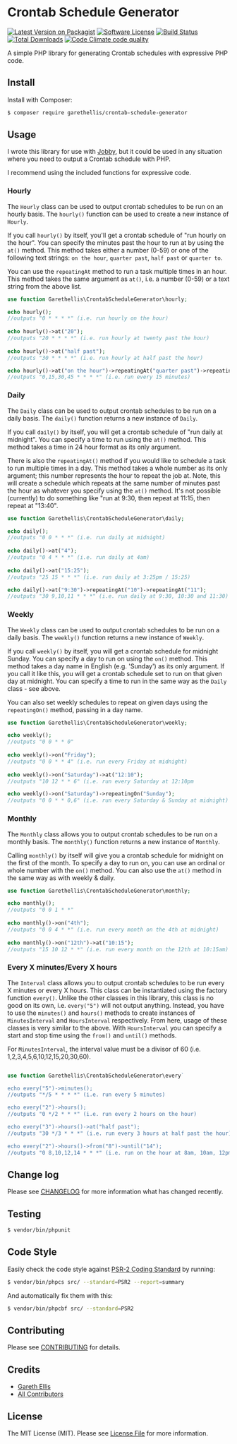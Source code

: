# Crontab Schedule Generator

[![Latest Version on Packagist][ico-version]][link-packagist]
[![Software License][ico-license]](LICENSE.md)
[![Build Status][ico-travis]][link-travis]
[![Total Downloads][ico-downloads]][link-downloads]
[![Code Climate code quality][ico-codeclimate]][link-codeclimate]

A simple PHP library for generating Crontab schedules with expressive PHP code.

## Install

Install with Composer:

``` bash
$ composer require garethellis/crontab-schedule-generator
```

## Usage

I wrote this library for use with [Jobby][link-jobby], but it could be used in any situation where you need to output
a Crontab schedule with PHP.

I recommend using the included functions for expressive code.

### Hourly

The `Hourly` class can be used to output crontab schedules to be run on an hourly basis. The `hourly()` function
can be used to create a new instance of `Hourly`.

If you call `hourly()` by itself, you'll get a crontab schedule of "run hourly on the hour". You can specify
 the minutes past the hour to run at by using the `at()` method. This method takes either a number (0-59) or
 one of the following text strings: `on the hour`, `quarter past`, `half past` or `quarter to`.
 
 You can use the `repeatingAt` method to run a task multiple times in an hour. This method takes the same 
 argument as `at()`, i.e. a number (0-59) or a text string from the above list.
 
 ``` php
 use function Garethellis\CrontabScheduleGenerator\hourly;
 
 echo hourly();
 //outputs "0 * * * *" (i.e. run hourly on the hour)   
    
 echo hourly()->at("20");
 //outputs "20 * * * *" (i.e. run hourly at twenty past the hour)   
    
 echo hourly()->at("half past");
 //outputs "30 * * * *" (i.e. run hourly at half past the hour)
 
 echo hourly()->at("on the hour")->repeatingAt("quarter past")->repeatingAt("half past")->repeatingAt("quarter to");
 //outputs "0,15,30,45 * * * *" (i.e. run every 15 minutes)
 ```

### Daily

The `Daily` class can be used to output crontab schedules to be run on a daily basis. The `daily()` function
returns a new instance of `Daily`.

If you call `daily()` by itself, you will get a crontab schedule of "run daily at midnight". You can specify
a time to run using the `at()` method. This method takes a time in 24 hour format as its only argument.

There is also the `repeatingAt()` method if you would like to schedule a task to run multiple times in a day. This 
method takes a whole number as its only argument; this number represents the hour to repeat the job at. Note, 
this will create a schedule which repeats at the same number of minutes past the hour as whatever you specify using
 the `at()` method. It's not possible (currently) to do something like "run at 9:30, then repeat at 11:15, then repeat at "13:40". 

``` php
use function Garethellis\CrontabScheduleGenerator\daily;

echo daily();
//outputs "0 0 * * *" (i.e. run daily at midnight)   
   
echo daily()->at("4");
//outputs "0 4 * * *" (i.e. run daily at 4am)   
   
echo daily()->at("15:25");
//outputs "25 15 * * *" (i.e. run daily at 3:25pm / 15:25)

echo daily()->at("9:30")->repeatingAt("10")->repeatingAt("11");
//outputs "30 9,10,11 * * *" (i.e. run daily at 9:30, 10:30 and 11:30)
```

### Weekly

The `Weekly` class can be used to output crontab schedules to be run on a daily basis. The `weekly()` function
returns a new instance of `Weekly`.

If you call `weekly()` by itself, you will get a crontab schedule for midnight Sunday. You can specify
a day to run on using the `on()` method. This method takes a day name in English (e.g. 'Sunday') as its only argument.
If you call it like this, you will get a crontab schedule set to run on that given day at midnight. You can specify a time
to run in the same way as the `Daily` class - see above.

You can also set weekly schedules to repeat on given days using the `repeatingOn()` method, passing in a day name.

``` php
use function Garethellis\CrontabScheduleGenerator\weekly;

echo weekly();
//outputs "0 0 * * 0"   
   
echo weekly()->on("Friday");
//outputs "0 0 * * 4" (i.e. run every Friday at midnight)   
   
echo weekly()->on("Saturday")->at("12:10");
//outputs "10 12 * * 6" (i.e. run every Saturday at 12:10pm

echo weekly()->on("Saturday")->repeatingOn("Sunday");
//outputs "0 0 * * 0,6" (i.e. run every Saturday & Sunday at midnight)
```

### Monthly

The `Monthly` class allows you to output crontab schedules to be run on a monthly basis. The `monthly()` function returns
a new instance of `Monthly`.

Calling `monthly()` by itself will give you a crontab schedule for midnight on the first of the month. To specify a day to run on,
you can use an ordinal or whole number with the `on()` method. You can also use the `at()` method in the same way as with
 weekly & daily.
 
``` php
use function Garethellis\CrontabScheduleGenerator\monthly;

echo monthly();
//outputs "0 0 1 * *"   
   
echo monthly()->on("4th");
//outputs "0 0 4 * *" (i.e. run every month on the 4th at midnight)   
   
echo monthly()->on("12th")->at("10:15");
//outputs "15 10 12 * *" (i.e. run every month on the 12th at 10:15am)
```
 
 
### Every X minutes/Every X hours

The `Interval` class allows you to output crontab schedules to be run every X minutes or every X hours. This class can be instantiated
using the factory function `every()`. Unlike the other classes in this
library, this class is no good on its own, i.e. `every("5")` will not output anything. Instead, you have to use the `minutes()` and `hours()`
methods to create instances of `MinutesInterval` and `HoursInterval` respectively. From here, usage of these classes is very similar
to the above. With `HoursInterval` you can specify a start and stop time using the `from()` and `until()` methods.

For `MinutesInterval`, the interval value must be a divisor of 60 (i.e. 1,2,3,4,5,6,10,12,15,20,30,60).

```php

use function Garethellis\CrontabScheduleGenerator\every`

echo every("5")->minutes();
//outputs "*/5 * * * *" (i.e. run every 5 minutes)

echo every("2")->hours();
//outputs "0 */2 * * *" (i.e. run every 2 hours on the hour)

echo every("3")->hours()->at("half past");
//outputs "30 */3 * * *" (i.e. run every 3 hours at half past the hour)

echo every("2")->hours()->from("8")->until("14");
//outputs "0 8,10,12,14 * * *" (i.e. run on the hour at 8am, 10am, 12pm and 2pm)

```

## Change log

Please see [CHANGELOG](CHANGELOG.md) for more information what has changed recently.

## Testing

``` bash
$ vendor/bin/phpunit
```

## Code Style

Easily check the code style against [PSR-2 Coding Standard](https://github.com/php-fig/fig-standards/blob/master/accepted/PSR-2-coding-style-guide.md) by running:

``` bash
$ vendor/bin/phpcs src/ --standard=PSR2 --report=summary
```

And automatically fix them with this:

``` bash
$ vendor/bin/phpcbf src/ --standard=PSR2
```

## Contributing

Please see [CONTRIBUTING](CONTRIBUTING.md) for details.


## Credits

- [Gareth Ellis][link-author]
- [All Contributors][link-contributors]

## License

The MIT License (MIT). Please see [License File](LICENSE.md) for more information.

[link-packagist]: https://packagist.org/packages/garethellis/crontab-schedule-generator
[link-downloads]: https://packagist.org/packages/garethellis/crontab-schedule-generator
[link-author]: https://github.com/garethellis36
[link-contributors]: ../../contributors
[link-jobby]: https://github.com/jobbyphp/jobby
[link-travis]: https://travis-ci.org/garethellis36/crontab-schedule-generator
[link-codeclimate]: https://codeclimate.com/github/garethellis36/crontab-schedule-generator

[ico-travis]: https://travis-ci.org/garethellis36/crontab-schedule-generator.svg?branch=master
[ico-version]: https://img.shields.io/packagist/v/garethellis/crontab-schedule-generator.svg?style=flat-square
[ico-license]: https://img.shields.io/badge/license-MIT-brightgreen.svg?style=flat-square
[ico-travis]: https://img.shields.io/travis/garethellis36/crontab-schedule-generator/master.svg?style=flat-square
[ico-downloads]: https://img.shields.io/packagist/dt/garethellis/crontab-schedule-generator.svg?style=flat-square
[ico-codeclimate]: https://codeclimate.com/github/garethellis36/crontab-schedule-generator/badges/gpa.svg


